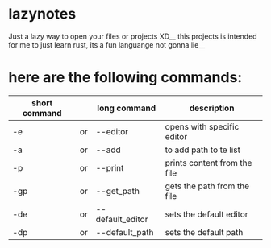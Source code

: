 # lazynotes

Just a lazy way to open your files or projects XD__
this projects is intended for me to just learn rust, its a fun languange not gonna lie__

# here are the following commands:
| short command |     |   long command   |         description           |
|     ---       | --- |      ---         |           ---                 |
|     -e        | or  | --editor         |  opens with specific editor   |
|     -a        | or  | --add            |  to add path to te list       |
|     -p        | or  | --print          |  prints content from the file |
|     -gp       | or  | --get_path       |  gets the path from the file  |
|     -de       | or  | --default_editor |  sets the default editor      |
|     -dp       | or  | --default_path   |  sets the default path        |
